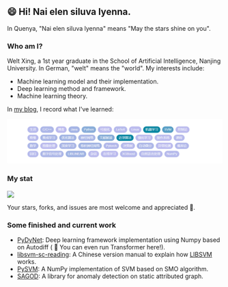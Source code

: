 ## :smile: Hi! Nai elen siluva lyenna.

In Quenya, "Nai elen siluva lyenna" means "May the stars shine on you".

### Who am I?

Welt Xing, a 1st year graduate in the School of Artificial Intelligence, Nanjing University. In German, "welt" means the "world". My interests include:

- Machine learning model and their implementation.
- Deep learning method and framework.
- Machine learning theory.

In [my blog](https://welts.xyz), I record what I've learned:

<img src="tags.png" alt="1" style="zoom:67%;" />

### My stat

<img align="center" src="https://github-readme-stats.vercel.app/api?username=Kaslanarian&show_icons=true&count_private=true&hide=prs&theme=radical" border=0>

Your stars, forks, and issues are most welcome and appreciated :partying_face:.

### Some finished and current work

- [PyDyNet](https://github.com/Kaslanarian/PyDyNet): Deep learning framework implementation using Numpy based on Autodiff ( :star2: You can even run Transformer here!).
- [libsvm-sc-reading](https://github.com/Kaslanarian/libsvm-sc-reading): A Chinese version manual to explain how [LIBSVM](https://github.com/cjlin1/libsvm) works.
- [PySVM](https://github.com/Kaslanarian/PySVM): A NumPy implementation of SVM based on SMO algorithm.
- [SAGOD](https://github.com/Kaslanarian/SAGOD): A library for anomaly detection on static attributed graph.

